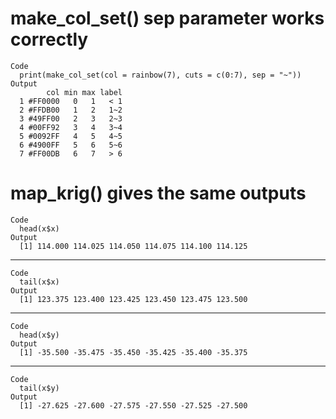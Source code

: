 # make_col_set() sep parameter works correctly

    Code
      print(make_col_set(col = rainbow(7), cuts = c(0:7), sep = "~"))
    Output
            col min max label
      1 #FF0000   0   1   < 1
      2 #FFDB00   1   2   1~2
      3 #49FF00   2   3   2~3
      4 #00FF92   3   4   3~4
      5 #0092FF   4   5   4~5
      6 #4900FF   5   6   5~6
      7 #FF00DB   6   7   > 6

# map_krig() gives the same outputs

    Code
      head(x$x)
    Output
      [1] 114.000 114.025 114.050 114.075 114.100 114.125

---

    Code
      tail(x$x)
    Output
      [1] 123.375 123.400 123.425 123.450 123.475 123.500

---

    Code
      head(x$y)
    Output
      [1] -35.500 -35.475 -35.450 -35.425 -35.400 -35.375

---

    Code
      tail(x$y)
    Output
      [1] -27.625 -27.600 -27.575 -27.550 -27.525 -27.500

